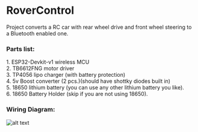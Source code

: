 # RoverControl

Project converts a RC car with rear wheel drive and front wheel steering to a Bluetooth enabled one.

<h3>Parts list:</h3>
1. ESP32-Devkit-v1 wireless MCU</br>
2. TB6612FNG motor driver</br>
3. TP4056 lipo charger (with battery protection)</br>
4. 5v Boost converter (2 pcs.)(should have shottky diodes built in)</br>
5. 18650 lithium battery (you can use any other lithium battery you like).</br>
6. 18650 Battery Holder (skip if you are not using 18650).</br>

<h3>Wiring Diagram:</h3>

![alt text](https://github.com/paulthedev/RoverControl/blob/master/Wiring_Diagram_ESP32_TB6612FNG/RoverSchematic.png)

